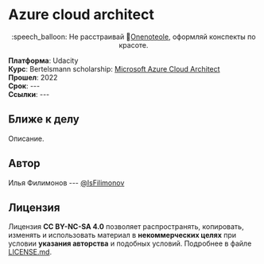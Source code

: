 # Azure cloud architect

<p align="center">:speech_balloon: Не расстраивай 🤖<a href="https://github.com/1Noteole" target="_blank">Onenoteole</a>, оформляй конспекты по красоте.</p>

**Платформа**: Udacity  
**Курс**: Bertelsmann scholarship: [Microsoft Azure Cloud Architect](https://www.udacity.com/course/cloud-architect-using-microsoft-azure-nanodegree--nd090)  
**Прошел**: 2022  
**Срок**:  ---  
**Ссылки**: ---  

## Ближе к делу

Описание.

## Автор

Илья Филимонов --- [@IsFilimonov](https://github.com/isfilimonov)

## Лицензия

Лицензия **CC BY-NC-SA 4.0** позволяет распространять, копировать, изменять и использовать материал в **некоммерческих целях** при условии **указания авторства** и подобных условий. Подробнее в файле [LICENSE.md](LICENSE.md).
